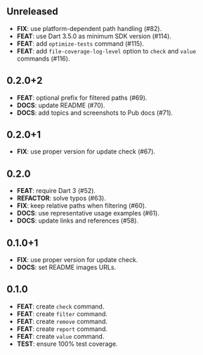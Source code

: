 ## Unreleased

- **FIX**: use platform-dependent path handling (#82).
- **FEAT**: use Dart 3.5.0 as minimum SDK version (#114).
- **FEAT**: add `optimize-tests` command (#115).
- **FEAT**: add `file-coverage-log-level` option to `check` and `value` commands (#116).

## 0.2.0+2

- **FEAT**: optional prefix for filtered paths (#69).
- **DOCS**: update README (#70).
- **DOCS**: add topics and screenshots to Pub docs (#71).

## 0.2.0+1

- **FIX**: use proper version for update check (#67).

## 0.2.0

- **FEAT**: require Dart 3 (#52).
- **REFACTOR**: solve typos (#63).
- **FIX**: keep relative paths when filtering (#60).
- **DOCS**: use representative usage examples (#61).
- **DOCS**: update links and references (#58).

## 0.1.0+1

- **FIX**: use proper version for update check.
- **DOCS**: set README images URLs.

## 0.1.0

- **FEAT**: create `check` command.
- **FEAT**: create `filter` command.
- **FEAT**: create `remove` command.
- **FEAT**: create `report` command.
- **FEAT**: create `value` command.
- **TEST**: ensure 100% test coverage.
